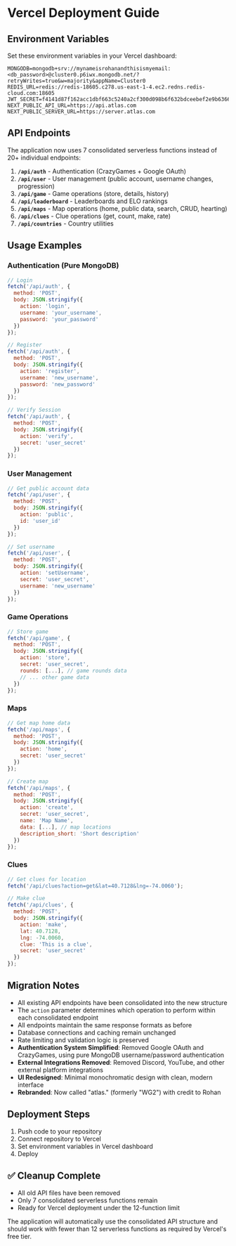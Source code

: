 # Vercel Deployment Guide

## Environment Variables

Set these environment variables in your Vercel dashboard:

```
MONGODB=mongodb+srv://mynameisrohanandthisismyemail:<db_password>@cluster0.p6iwx.mongodb.net/?retryWrites=true&w=majority&appName=Cluster0
REDIS_URL=redis://redis-18605.c278.us-east-1-4.ec2.redns.redis-cloud.com:18605
JWT_SECRET=f4141d87f162acc1dbf663c5240a2cf300d098b6f632bdceebef2e9b6366efbbeee5211a1d3f18056b8161a0a8314fb09af905c56586c480462ac78e0a7c14d9
NEXT_PUBLIC_API_URL=https://api.atlas.com
NEXT_PUBLIC_SERVER_URL=https://server.atlas.com
```

## API Endpoints

The application now uses 7 consolidated serverless functions instead of 20+ individual endpoints:

1. **`/api/auth`** - Authentication (CrazyGames + Google OAuth)
2. **`/api/user`** - User management (public account, username changes, progression)
3. **`/api/game`** - Game operations (store, details, history)
4. **`/api/leaderboard`** - Leaderboards and ELO rankings
5. **`/api/maps`** - Map operations (home, public data, search, CRUD, hearting)
6. **`/api/clues`** - Clue operations (get, count, make, rate)
7. **`/api/countries`** - Country utilities

## Usage Examples

### Authentication (Pure MongoDB)
```javascript
// Login
fetch('/api/auth', {
  method: 'POST',
  body: JSON.stringify({
    action: 'login',
    username: 'your_username',
    password: 'your_password'
  })
});

// Register
fetch('/api/auth', {
  method: 'POST',
  body: JSON.stringify({
    action: 'register',
    username: 'new_username',
    password: 'new_password'
  })
});

// Verify Session
fetch('/api/auth', {
  method: 'POST',
  body: JSON.stringify({
    action: 'verify',
    secret: 'user_secret'
  })
});
```

### User Management
```javascript
// Get public account data
fetch('/api/user', {
  method: 'POST',
  body: JSON.stringify({
    action: 'public',
    id: 'user_id'
  })
});

// Set username
fetch('/api/user', {
  method: 'POST',
  body: JSON.stringify({
    action: 'setUsername',
    secret: 'user_secret',
    username: 'new_username'
  })
});
```

### Game Operations
```javascript
// Store game
fetch('/api/game', {
  method: 'POST',
  body: JSON.stringify({
    action: 'store',
    secret: 'user_secret',
    rounds: [...], // game rounds data
    // ... other game data
  })
});
```

### Maps
```javascript
// Get map home data
fetch('/api/maps', {
  method: 'POST',
  body: JSON.stringify({
    action: 'home',
    secret: 'user_secret'
  })
});

// Create map
fetch('/api/maps', {
  method: 'POST',
  body: JSON.stringify({
    action: 'create',
    secret: 'user_secret',
    name: 'Map Name',
    data: [...], // map locations
    description_short: 'Short description'
  })
});
```

### Clues
```javascript
// Get clues for location
fetch('/api/clues?action=get&lat=40.7128&lng=-74.0060');

// Make clue
fetch('/api/clues', {
  method: 'POST',
  body: JSON.stringify({
    action: 'make',
    lat: 40.7128,
    lng: -74.0060,
    clue: 'This is a clue',
    secret: 'user_secret'
  })
});
```

## Migration Notes

- All existing API endpoints have been consolidated into the new structure
- The `action` parameter determines which operation to perform within each consolidated endpoint
- All endpoints maintain the same response formats as before
- Database connections and caching remain unchanged
- Rate limiting and validation logic is preserved
- **Authentication System Simplified**: Removed Google OAuth and CrazyGames, using pure MongoDB username/password authentication
- **External Integrations Removed**: Removed Discord, YouTube, and other external platform integrations
- **UI Redesigned**: Minimal monochromatic design with clean, modern interface
- **Rebranded**: Now called "atlas." (formerly "WG2") with credit to Rohan

## Deployment Steps

1. Push code to your repository
2. Connect repository to Vercel
3. Set environment variables in Vercel dashboard
4. Deploy

## ✅ Cleanup Complete
- All old API files have been removed
- Only 7 consolidated serverless functions remain
- Ready for Vercel deployment under the 12-function limit

The application will automatically use the consolidated API structure and should work with fewer than 12 serverless functions as required by Vercel's free tier.
